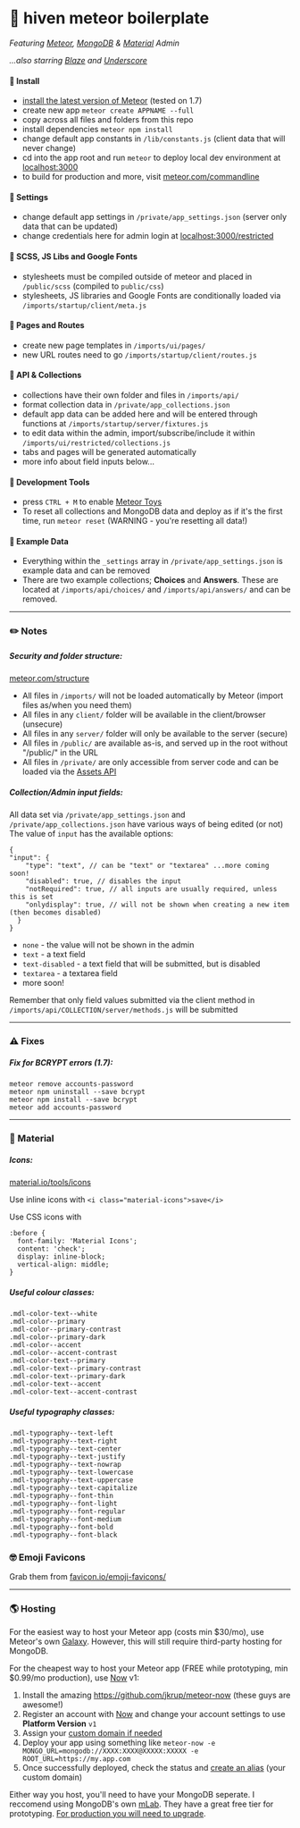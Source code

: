 # 💎 hiven meteor boilerplate
*Featuring [Meteor](https://www.meteor.com/), [MongoDB](https://www.mongodb.com/) & [Material](https://getmdl.io/) Admin*

*...also starring [Blaze](http://blazejs.org) and [Underscore](https://underscorejs.org/)*

#### 🔹 Install
* [install the latest version of Meteor](https://www.meteor.com/install) (tested on 1.7)
* create new app `meteor create APPNAME --full`
* copy across all files and folders from this repo
* install dependencies `meteor npm install`
* change default app constants in `/lib/constants.js` (client data that will never change)
* cd into the app root and run `meteor` to deploy local dev environment at [localhost:3000](http://localhost:3000/)
* to build for production and more, visit [meteor.com/commandline](https://docs.meteor.com/commandline.html)

#### 🔹 Settings
* change default app settings in `/private/app_settings.json` (server only data that can be updated)
* change credentials here for admin login at [localhost:3000/restricted](http://localhost:3000/restricted)

#### 🔹 SCSS, JS Libs and Google Fonts
* stylesheets must be compiled outside of meteor and placed in `/public/scss` (compiled to `public/css`)
* stylesheets, JS libraries and Google Fonts are conditionally loaded via `/imports/startup/client/meta.js`

#### 🔹 Pages and Routes
* create new page templates in `/imports/ui/pages/`
* new URL routes need to go `/imports/startup/client/routes.js`

#### 🔹 API & Collections
* collections have their own folder and files in `/imports/api/`
* format collection data in `/private/app_collections.json`
* default app data can be added here and will be entered through functions at `/imports/startup/server/fixtures.js`
* to edit data within the admin, import/subscribe/include it within `/imports/ui/restricted/collections.js`
* tabs and pages will be generated automatically
* more info about field inputs below...

#### 🔹 Development Tools
* press `CTRL + M` to enable [Meteor Toys](http://meteor.toys/)
* To reset all collections and MongoDB data and deploy as if it's the first time, run `meteor reset` (WARNING - you're resetting all data!)

#### 🔹 Example Data
* Everything within the `_settings` array in `/private/app_settings.json` is example data and can be removed
* There are two example collections; **Choices** and **Answers**. These are located at `/imports/api/choices/` and `/imports/api/answers/` and can be removed.

-------------------

### ✏️ Notes

##### Security and folder structure:
[meteor.com/structure](https://guide.meteor.com/structure.html)

* All files in `/imports/` will not be loaded automatically by Meteor (import files as/when you need them)
* All files in any `client/` folder will be available in the client/browser (unsecure)
* All files in any `server/` folder will only be available to the server (secure)
* All files in `/public/` are available as-is, and served up in the root without "/public/" in the URL
* All files in `/private/` are only accessible from server code and can be loaded via the [Assets API](http://docs.meteor.com/#/full/assets_getText)

##### Collection/Admin input fields:

All data set via `/private/app_settings.json` and `/private/app_collections.json` have various ways of being edited (or not)
The value of `input` has the available options:
```
{
"input": {
    "type": "text", // can be "text" or "textarea" ...more coming soon! 
    "disabled": true, // disables the input
    "notRequired": true, // all inputs are usually required, unless this is set
    "onlydisplay": true, // will not be shown when creating a new item (then becomes disabled)
  }
}
```

* `none` - the value will not be shown in the admin
* `text` - a text field
* `text-disabled` - a text field that will be submitted, but is disabled
* `textarea` - a textarea field
* more soon!

Remember that only field values submitted via the client method in `/imports/api/COLLECTION/server/methods.js` will be submitted

-------------------

### ⚠️ Fixes

##### Fix for BCRYPT errors (1.7):
```
meteor remove accounts-password
meteor npm uninstall --save bcrypt
meteor npm install --save bcrypt
meteor add accounts-password
```

-------------------

### 🔵 Material

##### Icons:
[material.io/tools/icons](https://material.io/tools/icons/?style=baseline)

Use inline icons with `<i class="material-icons">save</i>`

Use CSS icons with
```
:before {
  font-family: 'Material Icons';
  content: 'check';
  display: inline-block;
  vertical-align: middle;
}
```

##### Useful colour classes:
```
.mdl-color-text--white
.mdl-color--primary
.mdl-color--primary-contrast
.mdl-color--primary-dark
.mdl-color--accent
.mdl-color--accent-contrast
.mdl-color-text--primary
.mdl-color-text--primary-contrast
.mdl-color-text--primary-dark
.mdl-color-text--accent
.mdl-color-text--accent-contrast
```

##### Useful typography classes:
```
.mdl-typography--text-left
.mdl-typography--text-right
.mdl-typography--text-center
.mdl-typography--text-justify
.mdl-typography--text-nowrap
.mdl-typography--text-lowercase
.mdl-typography--text-uppercase
.mdl-typography--text-capitalize
.mdl-typography--font-thin
.mdl-typography--font-light
.mdl-typography--font-regular
.mdl-typography--font-medium
.mdl-typography--font-bold
.mdl-typography--font-black
```

### 🤓 Emoji Favicons

Grab them from [favicon.io/emoji-favicons/](https://favicon.io/emoji-favicons/)

-------------------

### 🌎 Hosting

For the easiest way to host your Meteor app (costs min $30/mo), use Meteor's own [Galaxy](https://www.meteor.com/galaxy/signup). However, this will still require third-party hosting for MongoDB.

For the cheapest way to host your Meteor app (FREE while prototyping, min $0.99/mo production), use [Now](https://zeit.co/now) v1:

1. Install the amazing https://github.com/jkrup/meteor-now (these guys are awesome!)
2. Register an account with [Now](https://zeit.co/now) and change your account settings to use **Platform Version** `v1`
3. Assign your [custom domain if needed](https://zeit.co/docs/v1/getting-started/assign-a-domain-name/#4.-using-a-custom-domain-with-a-cname)
4. Deploy your app using something like `meteor-now -e MONGO_URL=mongodb://XXXX:XXXX@XXXXX:XXXXX -e ROOT_URL=https://my.app.com`
5. Once successfully deployed, check the status and [create an alias](https://zeit.co/dashboard/deployments) (your custom domain)

Either way you host, you'll need to have your MongoDB seperate. I reccomend using MongoDB's own [mLab](https://mlab.com/). They have a great free tier for prototyping. [For production you will need to upgrade](https://docs.mlab.com/production-guide/).
